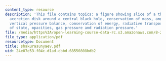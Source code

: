 ```yaml
---
content_type: resource
description: 'This file contains topics: a figure showing slice of a thin Keplerian
  accretion disk around a central black hole, conservation of mass, angular momentum,
  vertical pressure balance, conservation of energy, radiative transport, equation
  of state, opacities, gas pressure and radiation pressure.'
file: /media/https%3A/open-learning-course-data-rc.s3.amazonaws.com/8-282j-introduction-to-astronomy-spring-2006/24e07e53f04cd1adcbbd68550808bdb2_shakurasunyaev.pdf
file_type: application/pdf
resourcetype: Document
title: shakurasunyaev.pdf
uid: 24e07e53-f04c-d1ad-cbbd-68550808bdb2
---
```

